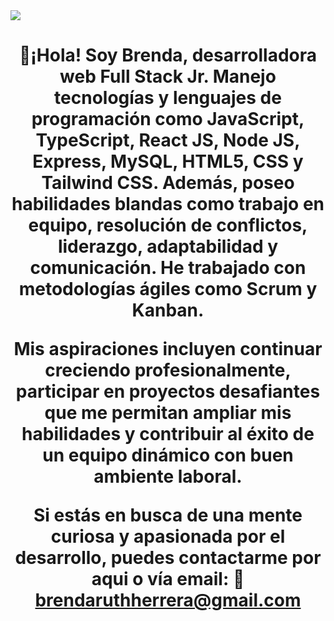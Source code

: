 <div align="center">
</div>
<img src="https://i.postimg.cc/Jnqzht1H/Portada-github.png">

<h1 align="center">👋¡Hola! Soy Brenda, desarrolladora web Full Stack Jr.
 Manejo tecnologías y lenguajes de programación como JavaScript, TypeScript, React JS, Node JS, Express, MySQL, HTML5, CSS y Tailwind CSS. Además, poseo habilidades blandas como trabajo en equipo, resolución de conflictos, liderazgo, adaptabilidad y comunicación. He trabajado con metodologías ágiles como Scrum y Kanban.

Mis aspiraciones incluyen continuar creciendo profesionalmente, participar en proyectos desafiantes que me permitan ampliar mis habilidades y contribuir al éxito de un equipo dinámico con buen ambiente laboral.

Si estás en busca de una mente curiosa y apasionada por el desarrollo, puedes contactarme por aqui o vía email:
📧 brendaruthherrera@gmail.com </h1>


